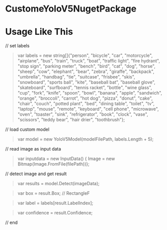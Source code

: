 # CustomeYoloV5NugetPackage

# Usage Like This

// set labels

> var labels = new string[]{"person", "bicycle", "car", "motorcycle", "airplane", "bus", "train", "truck", "boat", "traffic light",
        "fire hydrant", "stop sign", "parking meter", "bench", "bird", "cat", "dog", "horse", "sheep", "cow",
        "elephant", "bear", "zebra", "giraffe", "backpack", "umbrella", "handbag", "tie", "suitcase", "frisbee",
        "skis", "snowboard", "sports ball", "kite", "baseball bat", "baseball glove", "skateboard", "surfboard",
        "tennis racket", "bottle", "wine glass", "cup", "fork", "knife", "spoon", "bowl", "banana", "apple",
        "sandwich", "orange", "broccoli", "carrot", "hot dog", "pizza", "donut", "cake", "chair", "couch",
        "potted plant", "bed", "dining table", "toilet", "tv", "laptop", "mouse", "remote", "keyboard", "cell phone",
        "microwave", "oven", "toaster", "sink", "refrigerator", "book", "clock", "vase", "scissors", "teddy bear",
        "hair drier", "toothbrush"};

// load custom model

> var model = new YoloV5Model(modelFilePath, labels.Length + 5);

// read image as input data

> var inputdata = new InputData() { Image = new Bitmap(Image.FromFile(filePath))};

// detect image and get result

> var results = model.Detect(imageData);

> var box = result.Box; // RectangleF

> var label = labels[result.LabelIndex];

> var confidence = result.Confidence;

// end
